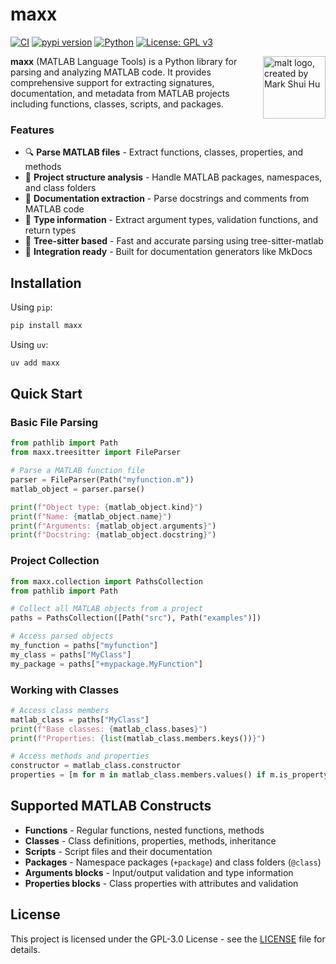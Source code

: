 # maxx

[![CI](https://github.com/watermarkhu/maxx/actions/workflows/ci.yml/badge.svg?branch=main)](https://github.com/watermarkhu/maxx/actions/workflows/ci.yml)
[![pypi version](https://img.shields.io/pypi/v/maxx.svg)](https://pypi.org/project/maxx/)
[![Python](https://img.shields.io/badge/Python-3.10%2B-blue)](https://www.python.org)
[![License: GPL v3](https://img.shields.io/badge/License-GPLv3-blue.svg)](https://www.gnu.org/licenses/gpl-3.0)

<img src="https://raw.githubusercontent.com/watermarkhu/maxx/refs/heads/main/img/malt-pixel.svg" alt="malt logo, created by Mark Shui Hu" width="100" align="right">

**maxx** (MATLAB Language Tools) is a Python library for parsing and analyzing MATLAB code. It provides comprehensive support for extracting signatures, documentation, and metadata from MATLAB projects including functions, classes, scripts, and packages.

### Features

- 🔍 **Parse MATLAB files** - Extract functions, classes, properties, and methods
- 📁 **Project structure analysis** - Handle MATLAB packages, namespaces, and class folders
- 📖 **Documentation extraction** - Parse docstrings and comments from MATLAB code
- 🎯 **Type information** - Extract argument types, validation functions, and return types
- 🌳 **Tree-sitter based** - Fast and accurate parsing using tree-sitter-matlab
- 🔗 **Integration ready** - Built for documentation generators like MkDocs

## Installation

Using `pip`:

```bash
pip install maxx
```

Using `uv`:

```bash
uv add maxx
```

## Quick Start

### Basic File Parsing

```python
from pathlib import Path
from maxx.treesitter import FileParser

# Parse a MATLAB function file
parser = FileParser(Path("myfunction.m"))
matlab_object = parser.parse()

print(f"Object type: {matlab_object.kind}")
print(f"Name: {matlab_object.name}")
print(f"Arguments: {matlab_object.arguments}")
print(f"Docstring: {matlab_object.docstring}")
```

### Project Collection

```python
from maxx.collection import PathsCollection
from pathlib import Path

# Collect all MATLAB objects from a project
paths = PathsCollection([Path("src"), Path("examples")])

# Access parsed objects
my_function = paths["myfunction"]
my_class = paths["MyClass"]
my_package = paths["+mypackage.MyFunction"]
```

### Working with Classes

```python
# Access class members
matlab_class = paths["MyClass"]
print(f"Base classes: {matlab_class.bases}")
print(f"Properties: {list(matlab_class.members.keys())}")

# Access methods and properties
constructor = matlab_class.constructor
properties = [m for m in matlab_class.members.values() if m.is_property]
```

## Supported MATLAB Constructs

- **Functions** - Regular functions, nested functions, methods
- **Classes** - Class definitions, properties, methods, inheritance
- **Scripts** - Script files and their documentation
- **Packages** - Namespace packages (`+package`) and class folders (`@class`)
- **Arguments blocks** - Input/output validation and type information
- **Properties blocks** - Class properties with attributes and validation


## License

This project is licensed under the GPL-3.0 License - see the [LICENSE](LICENSE) file for details.
